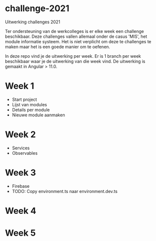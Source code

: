 # challenge-2021
Uitwerking challenges 2021

Ter ondersteuning van de werkcolleges is er elke week een challenge beschikbaar. 
Deze challenges vallen allemaal onder de casus 'MIS', het module informatie systeem.
Het is niet verplicht om deze te challenges te maken maar het is een goede manier om te oefenen. 

In deze repo vind je de uitwerking per week. 
Er is 1 branch per week beschikbaar waar je de uitwerking van die week vind. 
De uitwerking is gemaakt in Angular > 11.0.

# Week 1
- Start project 
- Lijst van modules
- Details per module
- Nieuwe module aanmaken

# Week 2
- Services
- Observables

# Week 3
- Firebase
- TODO: Copy environment.ts naar environment.dev.ts


# Week 4

# Week 5

